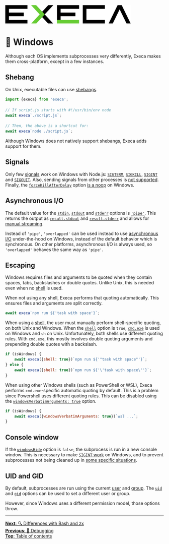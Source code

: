 <picture>
	<source media="(prefers-color-scheme: dark)" srcset="../media/logo_dark.svg">
	<img alt="execa logo" src="../media/logo.svg" width="400">
</picture>
<br>

# 📎 Windows

Although each OS implements subprocesses very differently, Execa makes them cross-platform, except in a few instances.

## Shebang

On Unix, executable files can use [shebangs](https://en.wikipedia.org/wiki/Shebang_(Unix)).

```js
import {execa} from 'execa';

// If script.js starts with #!/usr/bin/env node
await execa`./script.js`;

// Then, the above is a shortcut for:
await execa`node ./script.js`;
```

Although Windows does not natively support shebangs, Execa adds support for them.

## Signals

Only few [signals](termination.md#other-signals) work on Windows with Node.js: [`SIGTERM`](termination.md#sigterm), [`SIGKILL`](termination.md#sigkill), [`SIGINT`](https://en.wikipedia.org/wiki/Signal_(IPC)#SIGINT) and [`SIGQUIT`](termination.md#sigquit). Also, sending signals from other processes is [not supported](termination.md#signal-name-and-description). Finally, the [`forceKillAfterDelay`](api.md#optionsforcekillafterdelay) option [is a noop](termination.md#forceful-termination) on Windows.

## Asynchronous I/O

The default value for the [`stdin`](api.md#optionsstdin), [`stdout`](api.md#optionsstdout) and [`stderr`](api.md#optionsstderr) options is [`'pipe'`](output.md#stdout-and-stderr). This returns the output as [`result.stdout`](api.md#resultstdout) and [`result.stderr`](api.md#resultstderr) and allows for [manual streaming](streams.md#manual-streaming).

Instead of `'pipe'`, `'overlapped'` can be used instead to use [asynchronous I/O](https://learn.microsoft.com/en-us/windows/win32/fileio/synchronous-and-asynchronous-i-o) under-the-hood on Windows, instead of the default behavior which is synchronous. On other platforms, asynchronous I/O is always used, so `'overlapped'` behaves the same way as `'pipe'`.

## Escaping

Windows requires files and arguments to be quoted when they contain spaces, tabs, backslashes or double quotes. Unlike Unix, this is needed even when no [shell](shell.md) is used.

When not using any shell, Execa performs that quoting automatically. This ensures files and arguments are split correctly.

```js
await execa`npm run ${'task with space'}`;
```

When using a [shell](shell.md), the user must manually perform shell-specific quoting, on both Unix and Windows. When the [`shell`](api.md#optionsshell) option is `true`, [`cmd.exe`](https://en.wikipedia.org/wiki/Cmd.exe) is used on Windows and `sh` on Unix. Unfortunately, both shells use different quoting rules. With `cmd.exe`, this mostly involves double quoting arguments and prepending double quotes with a backslash.

```js
if (isWindows) {
	await execa({shell: true})`npm run ${'"task with space"'}`;
} else {
	await execa({shell: true})`npm run ${'\'task with space\''}`;
}
```

When using other Windows shells (such as PowerShell or WSL), Execa performs `cmd.exe`-specific automatic quoting by default. This is a problem since Powershell uses different quoting rules. This can be disabled using the [`windowsVerbatimArguments: true`](api.md#optionswindowsverbatimarguments) option.

```js
if (isWindows) {
	await execa({windowsVerbatimArguments: true})`wsl ...`;
}
```

## Console window

If the [`windowsHide`](api.md#optionswindowshide) option is `false`, the subprocess is run in a new console window. This is necessary to make [`SIGINT` work](https://github.com/nodejs/node/issues/29837) on Windows, and to prevent subprocesses not being cleaned up in [some specific situations](https://github.com/sindresorhus/execa/issues/433).

## UID and GID

By default, subprocesses are run using the current [user](https://en.wikipedia.org/wiki/User_identifier) and [group](https://en.wikipedia.org/wiki/Group_identifier). The [`uid`](api.md#optionsuid) and [`gid`](api.md#optionsgid) options can be used to set a different user or group.

However, since Windows uses a different permission model, those options throw.

<hr>

[**Next**: 🔍 Differences with Bash and zx](bash.md)\
[**Previous**: 🐛 Debugging](debugging.md)\
[**Top**: Table of contents](../readme.md#documentation)
